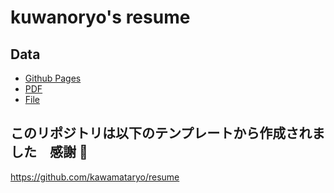 # kuwanoryo's resume

## Data

- [Github Pages](https://ryo1223.github.io/resume/)
- [PDF](https://github.com/RYO1223/resume/releases/tag/v1.0)
- [File](https://github.com/RYO1223/resume/blob/master/docs/README.md)

## このリポジトリは以下のテンプレートから作成されました　感謝 🎉

https://github.com/kawamataryo/resume
